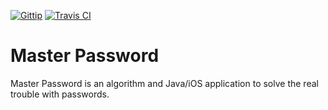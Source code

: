 [![Gittip](http://img.shields.io/gittip/lhunath.png)](https://www.gittip.com/lhunath/)
[![Travis CI](http://img.shields.io/travis-ci/Lyndir/MasterPassword.png)](https://travis-ci.org/Lyndir/MasterPassword)

# Master Password

Master Password is an algorithm and Java/iOS application to solve the real trouble with passwords.
